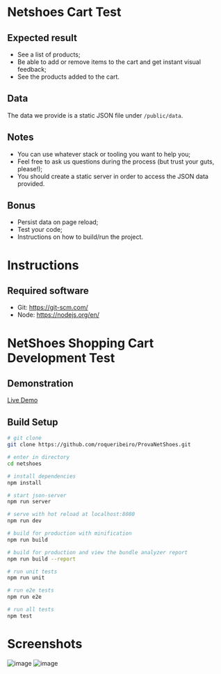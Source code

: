 # Netshoes Cart Test

## Expected result

* See a list of products;
* Be able to add or remove items to the cart and get instant visual feedback;
* See the products added to the cart.

## Data

The data we provide is a static JSON file under `/public/data`.

## Notes

* You can use whatever stack or tooling you want to help you;
* Feel free to ask us questions during the process (but trust your guts, please!);
* You should create a static server in order to access the JSON data provided.

## Bonus

* Persist data on page reload;
* Test your code;
* Instructions on how to build/run the project.

# Instructions

## Required software

* Git: https://git-scm.com/
* Node: https://nodejs.org/en/



# NetShoes Shopping Cart Development Test

## Demonstration
[Live Demo](http://iwantproject.com.br/#/)

## Build Setup

``` bash
# git clone
git clone https://github.com/roqueribeiro/ProvaNetShoes.git

# enter in directory
cd netshoes

# install dependencies
npm install

# start json-server
npm run server

# serve with hot reload at localhost:8080
npm run dev

# build for production with minification
npm run build

# build for production and view the bundle analyzer report
npm run build --report

# run unit tests
npm run unit

# run e2e tests
npm run e2e

# run all tests
npm test
```

# Screenshots

![image](http://iwantproject.com.br/pagina-principal.png)
![image](http://iwantproject.com.br/pagina-carrinho.png)
